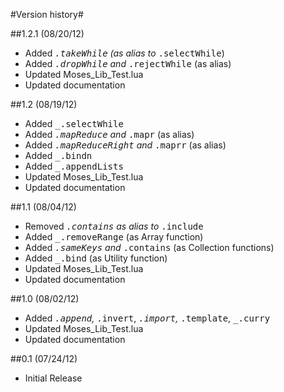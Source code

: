 #Version history#

##1.2.1 (08/20/12)
* Added <tt>_.takeWhile</tt> (as alias to <tt>_.selectWhile</tt>)
* Added <tt>_.dropWhile</tt> and <tt>_.rejectWhile</tt> (as alias)
* Updated Moses_Lib_Test.lua
* Updated documentation

##1.2 (08/19/12)
* Added <tt>_.selectWhile</tt>
* Added <tt>_.mapReduce</tt> and <tt>_.mapr</tt> (as alias)
* Added <tt>_.mapReduceRight</tt> and <tt>_.maprr</tt> (as alias)
* Added <tt>_.bindn</tt>
* Added <tt>_.appendLists</tt>
* Updated Moses_Lib_Test.lua
* Updated documentation

##1.1 (08/04/12)
* Removed <tt>_.contains</tt> as alias to <tt>_.include</tt>
* Added <tt>_.removeRange</tt> (as Array function)
* Added <tt>_.sameKeys</tt> and <tt>_.contains</tt> (as Collection functions)
* Added <tt>_.bind</tt> (as Utility function)
* Updated Moses_Lib_Test.lua
* Updated documentation

##1.0 (08/02/12)
* Added <tt>_.append</tt>, <tt>_.invert</tt>, <tt>_.import</tt>, <tt>_.template</tt>, <tt>_.curry</tt>
* Updated Moses_Lib_Test.lua
* Updated documentation

##0.1 (07/24/12)
* Initial Release
